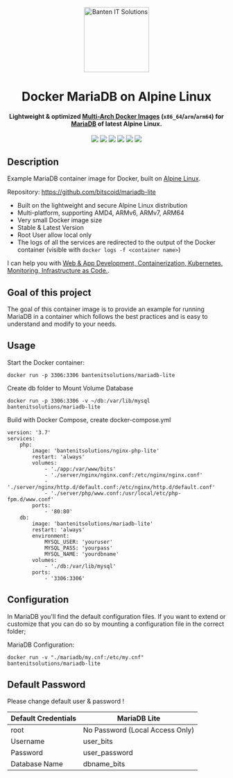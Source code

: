 <div>
  <div align="center">
    <a href="https://bits.co.id">
      <img
        alt="Banten IT Solutions"
        src="https://bits.co.id/wp-content/uploads/Logo.png"
        width="150">
    </a>
  </div>

  <h1 align="center">Docker MariaDB on Alpine Linux</h1>

  <h4 align="center">
    Lightweight & optimized <a href="https://www.docker.com/blog/how-to-rapidly-build-multi-architecture-images-with-buildx/">Multi-Arch Docker Images</a> (<code>x86_64</code>/<code>arm</code>/<code>arm64</code>) for <a href="https://bits.co.id">MariaDB</a> of latest Alpine Linux.
  </h4>

  <div align="center">
    <a href="https://hub.docker.com/r/bantenitsolutions/mariadb-lite/" title="MariaDB Lite"><img src="https://img.shields.io/docker/pulls/bantenitsolutions/mariadb-lite.svg"></a> 
    <a href="https://hub.docker.com/r/bantenitsolutions/mariadb-lite/" title="Docker Image Version"><img src="https://img.shields.io/docker/v/bantenitsolutions/mariadb-lite/2.0"></a> 
    <a href="https://hub.docker.com/r/bantenitsolutions/mariadb-lite/tags" title="Docker Image Size"><img src="https://img.shields.io/docker/image-size/bantenitsolutions/mariadb-lite/2.0"></a> 
    <a href="https://hub.docker.com/r/bantenitsolutions/mariadb-lite/" title="MariaDB 11.2.2"><img src="https://img.shields.io/badge/mariadb-11.2.2-brightgreen.svg"></a> 
    <a href="https://github.com/bitscoid/mariadb-lite/actions/workflows/build.yml" title="Docker Test Image"><img src="https://github.com/bitscoid/mariadb-lite/actions/workflows/build.yml/badge.svg?branch=master"></a> 
    <a href="https://bits.co.id" title="License MIT"><img src="https://img.shields.io/badge/license-MIT-blue.svg"></a> 
  </div>
</div>


## Description
Example MariaDB container image for Docker, built on [Alpine Linux](https://www.alpinelinux.org/).

Repository: https://github.com/bitscoid/mariadb-lite

* Built on the lightweight and secure Alpine Linux distribution
* Multi-platform, supporting AMD4, ARMv6, ARMv7, ARM64
* Very small Docker image size
* Stable & Latest Version
* Root User allow local only
* The logs of all the services are redirected to the output of the Docker container (visible with `docker logs -f <container name>`)

I can help you with [Web & App Development, Containerization, Kubernetes, Monitoring, Infrastructure as Code.](https://bits.co.id).

## Goal of this project
The goal of this container image is to provide an example for running MariaDB in a container which follows
the best practices and is easy to understand and modify to your needs.

## Usage

Start the Docker container:

    docker run -p 3306:3306 bantenitsolutions/mariadb-lite

Create db folder to Mount Volume Database

    docker run -p 3306:3306 -v ~/db:/var/lib/mysql bantenitsolutions/mariadb-lite

Build with Docker Compose, create docker-compose.yml

    version: '3.7'
    services:
        php:
            image: 'bantenitsolutions/nginx-php-lite'
            restart: 'always'
            volumes:
                - './app:/var/www/bits'
                - './server/nginx/nginx.conf:/etc/nginx/nginx.conf'
                - './server/nginx/http.d/default.conf:/etc/nginx/http.d/default.conf'
                - './server/php/www.conf:/usr/local/etc/php-fpm.d/www.conf'
            ports:
                - '80:80'
        db:
            image: 'bantenitsolutions/mariadb-lite'
            restart: 'always'
            environment:
                MYSQL_USER: 'youruser'
                MYSQL_PASS: 'yourpass'
                MYSQL_NAME: 'yourdbname'
            volumes:
                - './db:/var/lib/mysql'
            ports:
                - '3306:3306'

## Configuration
In MariaDB you'll find the default configuration files.
If you want to extend or customize that you can do so by mounting a configuration file in the correct folder;

MariaDB Configuration:

    docker run -v "./mariadb/my.cnf:/etc/my.cnf" bantenitsolutions/mariadb-lite

## Default Password
Please change default user & password !

| **Default Credentials** 	| **MariaDB Lite**                	|
|-------------------------	|---------------------------------	|
| root                    	| No Password (Local Access Only) 	|
| Username                	| user_bits                       	|
| Password                	| user_password                   	|
| Database Name           	| dbname_bits                     	|
